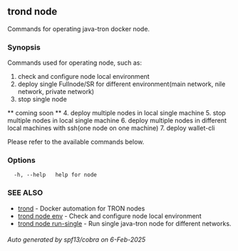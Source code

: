 ## trond node

Commands for operating java-tron docker node.

### Synopsis

Commands used for operating node, such as:

  1. check and configure node local environment
  2. deploy single Fullnode/SR for different environment(main network, nile network, private network)
  3. stop single node

  ** coming soon **
  4. deploy multiple nodes in local single machine
  5. stop multiple nodes in local single machine
  6. deploy multiple nodes in different local machines with ssh(one node on one machine)
  7. deploy wallet-cli

Please refer to the available commands below.

### Options

```
  -h, --help   help for node
```

### SEE ALSO

* [trond](trond.md)	 - Docker automation for TRON nodes
* [trond node env](trond_node_env.md)	 - Check and configure node local environment
* [trond node run-single](trond_node_run-single.md)	 - Run single java-tron node for different networks.

###### Auto generated by spf13/cobra on 6-Feb-2025
